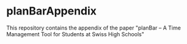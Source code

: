 # planBarAppendix
This repository contains the appendix of the paper "planBar – A Time Management Tool for Students at Swiss High Schools"
